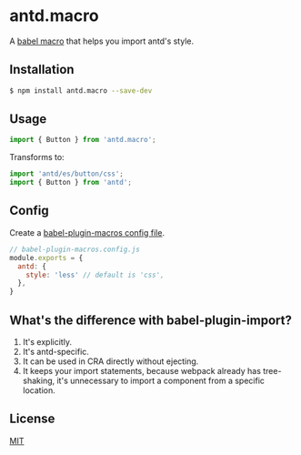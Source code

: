 # antd.macro

A [babel macro](https://github.com/kentcdodds/babel-plugin-macros) that helps you import antd's style.

## Installation

```bash
$ npm install antd.macro --save-dev
```

## Usage

```javascript
import { Button } from 'antd.macro';
```

Transforms to:

```javascript
import 'antd/es/button/css';
import { Button } from 'antd';
```

## Config

Create a [babel-plugin-macros config file](https://github.com/kentcdodds/babel-plugin-macros/blob/master/other/docs/author.md#config-experimental).

```javascript
// babel-plugin-macros.config.js
module.exports = {
  antd: {
    style: 'less' // default is 'css',
  },
}
```

## What's the difference with babel-plugin-import?

1. It's explicitly.
1. It's antd-specific.
1. It can be used in CRA directly without ejecting.
1. It keeps your import statements, because webpack already has tree-shaking, it's unnecessary to import a component from a specific location.

## License

[MIT](LICENSE)
